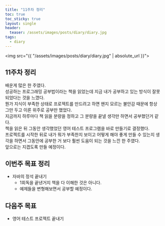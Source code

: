 ```yaml
---
title: "11주차 정리"
toc: true
toc_sticky: true
layout: single
header:
  teaser: /assets/images/posts/diary/diary.jpg
tags:
  - diary 
---
```


<img src="{{ "/assets/images/posts/diary/diary.jpg" | absolute_url }}">
## 11주차 정리
배운게 많은 한 주였다.<br>
성공하는 프로그래밍 공부법이라는 책을 읽었는데 지금 내가 공부하고 있는 방식이 잘못되었다는 것을 느꼈다.<br>
뭔가 지식이 부족한 상태로 프로젝트를 만드려고 하면 왠지 모르는 불안감 때문에 항상 그만 두고 이론 위주로 공부만 했었다.<br>
지금까지 하루마다 책 읽을 분량을 정하고 그 분량을 끝낼 생각만 하면서 공부했던거 같다.<br>
책을 읽은 뒤 그동안 생각했었던 영어 테스트 프로그램을 바로 만들기로 결정했다.<br>
프로젝트를 시작한 뒤로 내가 뭐가 부족한지 보이고 어떻게 해야 좋게 만들 수 있는지 생각을 하면서 그동안에 공부한 거 보다 훨씬 도움이 되는 것을 느낀 한 주였다.<br>
앞으로는 지겹도록 만들 예정이다. 

## 이번주 목표 정리
- 자바의 정석 끝내기
	- 1회독을 끝낸거지 책을 다 이해한 것은 아니다.
	- 예제들을 변형해보면서 공부할 예정이다.
## 다음주 목표
- 영어 테스트 프로젝트 끝내기
